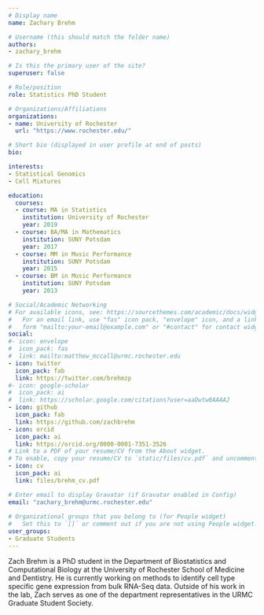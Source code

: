 ```yaml
---
# Display name
name: Zachary Brehm

# Username (this should match the folder name)
authors:
- zachary_brehm

# Is this the primary user of the site?
superuser: false

# Role/position
role: Statistics PhD Student

# Organizations/Affiliations
organizations:
- name: University of Rochester
  url: "https://www.rochester.edu/"

# Short bio (displayed in user profile at end of posts)
bio: 

interests:
- Statistical Genomics
- Cell Mixtures

education:
  courses:
  - course: MA in Statistics
    institution: University of Rochester
    year: 2019
  - course: BA/MA in Mathematics
    institution: SUNY Potsdam
    year: 2017
  - course: MM in Music Performance
    institution: SUNY Potsdam
    year: 2015
  - course: BM in Music Performance
    institution: SUNY Potsdam
    year: 2013

# Social/Academic Networking
# For available icons, see: https://sourcethemes.com/academic/docs/widgets/#icons
#   For an email link, use "fas" icon pack, "envelope" icon, and a link in the
#   form "mailto:your-email@example.com" or "#contact" for contact widget.
social:
#- icon: envelope
#  icon_pack: fas
#  link: mailto:matthew_mccall@urmc.rochester.edu
- icon: twitter
  icon_pack: fab
  link: https://twitter.com/brehmzp
#- icon: google-scholar
#  icon_pack: ai
#  link: https://scholar.google.com/citations?user=aaDwtw0AAAAJ
- icon: github
  icon_pack: fab
  link: https://github.com/zachbrehm
- icon: orcid
  icon_pack: ai
  link: https://orcid.org/0000-0001-7351-3526
# Link to a PDF of your resume/CV from the About widget.
# To enable, copy your resume/CV to `static/files/cv.pdf` and uncomment the lines below.  
- icon: cv
  icon_pack: ai
  link: files/brehm_cv.pdf

# Enter email to display Gravatar (if Gravatar enabled in Config)
email: "zachary_brehm@urmc.rochester.edu"
  
# Organizational groups that you belong to (for People widget)
#   Set this to `[]` or comment out if you are not using People widget.  
user_groups:
- Graduate Students
---
```


Zach Brehm is a PhD student in the Department of Biostatistics and Computational Biology at the University of Rochester School of Medicine and Dentistry. He is currently working on methods to identify cell type specific gene expression from bulk RNA-Seq data. Outside of his work in the lab, Zach serves as one of the department representatives in the URMC Graduate Student Society.
